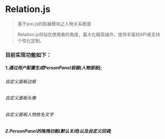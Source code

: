 # Relation.js

>基于pixi.js的拓展模块之人物关系图谱
> 
>Relation.js将站在使用者的角度，最大化精简操作，提供丰富的API来支持个性化定制。

### 目前实现功能如下：



##### 1.通过用户配置生成PersonPanel容器(人物面板);
   ###### 自定义面板边框
>
   ###### 自定义面板头像
>
   ###### 自定义面板人物姓名文字
>
>
##### 2.PersonPanel的拖拽功能(默认关闭)以及自定义回调;
>

